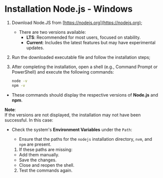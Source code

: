 # Installation Node.js - Windows

1. Download Node.JS from [https://nodejs.org](https://nodejs.org);
   - There are two versions available:
     - **LTS**: Recommended for most users, focused on stability.
     - **Current**: Includes the latest features but may have experimental updates.

2. Run the downloaded executable file and follow the installation steps;

3. After completing the installation, open a shell (e.g., Command Prompt or PowerShell) and execute the following commands:
   ```bash
   node -v
   npm -v
- These commands should display the respective versions of **Node.js** and **npm**.

**Note**:  
If the versions are not displayed, the installation may not have been successful. In this case:

* Check the system's **Environment Variables** under the `Path`:
   - Ensure that the paths for the `nodejs` installation directory, `nvm`, and `npm` are present.

  1. If these paths are missing:
    - Add them manually.
    - Save the changes.
    - Close and reopen the shell.

  2. Test the commands again.
